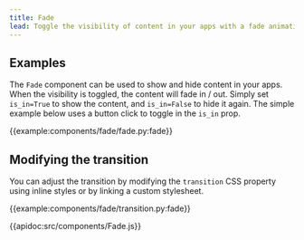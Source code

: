 ```yaml
---
title: Fade
lead: Toggle the visibility of content in your apps with a fade animation using the `Fade` component.
---
```


## Examples

The `Fade` component can be used to show and hide content in your apps. When the visibility is toggled, the content will fade in / out. Simply set `is_in=True` to show the content, and `is_in=False` to hide it again. The simple example below uses a button click to toggle in the `is_in` prop.

{{example:components/fade/fade.py:fade}}

## Modifying the transition

You can adjust the transition by modifying the `transition` CSS property using inline styles or by linking a custom stylesheet.

{{example:components/fade/transition.py:fade}}

{{apidoc:src/components/Fade.js}}
